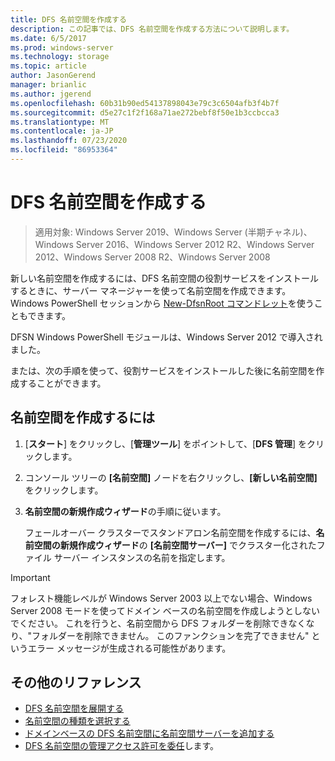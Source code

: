 ```yaml
---
title: DFS 名前空間を作成する
description: この記事では、DFS 名前空間を作成する方法について説明します。
ms.date: 6/5/2017
ms.prod: windows-server
ms.technology: storage
ms.topic: article
author: JasonGerend
manager: brianlic
ms.author: jgerend
ms.openlocfilehash: 60b31b90ed54137898043e79c3c6504afb3f4b7f
ms.sourcegitcommit: d5e27c1f2f168a71ae272bebf8f50e1b3ccbcca3
ms.translationtype: MT
ms.contentlocale: ja-JP
ms.lasthandoff: 07/23/2020
ms.locfileid: "86953364"
---
```

# <a name="create-a-dfs-namespace"></a>DFS 名前空間を作成する

> 適用対象: Windows Server 2019、Windows Server (半期チャネル)、Windows Server 2016、Windows Server 2012 R2、Windows Server 2012、Windows Server 2008 R2、Windows Server 2008

新しい名前空間を作成するには、DFS 名前空間の役割サービスをインストールするときに、サーバー マネージャーを使って名前空間を作成できます。 Windows PowerShell セッションから [New-DfsnRoot コマンドレット](/powershell/module/dfsn/new-dfsnroot)を使うこともできます。

DFSN Windows PowerShell モジュールは、Windows Server 2012 で導入されました。

または、次の手順を使って、役割サービスをインストールした後に名前空間を作成することができます。

## <a name="to-create-a-namespace"></a>名前空間を作成するには

1.  [**スタート**] をクリックし、[**管理ツール**] をポイントして、[**DFS 管理**] をクリックします。

2.  コンソール ツリーの **[名前空間]** ノードを右クリックし、**[新しい名前空間]** をクリックします。

3.  **名前空間の新規作成ウィザード**の手順に従います。

    フェールオーバー クラスターでスタンドアロン名前空間を作成するには、**名前空間の新規作成ウィザード**の **[名前空間サーバー]** でクラスター化されたファイル サーバー インスタンスの名前を指定します。

> [!IMPORTANT]
> フォレスト機能レベルが Windows Server 2003 以上でない場合、Windows Server 2008 モードを使ってドメイン ベースの名前空間を作成しようとしないでください。 これを行うと、名前空間から DFS フォルダーを削除できなくなり、"フォルダーを削除できません。 このファンクションを完了できません" というエラー メッセージが生成される可能性があります。

## <a name="additional-references"></a>その他のリファレンス

-   [DFS 名前空間を展開する](deploying-dfs-namespaces.md)
-   [名前空間の種類を選択する](choose-a-namespace-type.md)
-   [ドメインベースの DFS 名前空間に名前空間サーバーを追加する](add-namespace-servers-to-a-domain-based-dfs-namespace.md)
-   [DFS 名前空間の管理アクセス許可を委任](delegate-management-permissions-for-dfs-namespaces.md)します。
